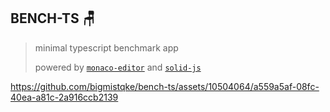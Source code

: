 ## BENCH-TS 🪑

> minimal typescript benchmark app
> 
> powered by [`monaco-editor`](https://github.com/microsoft/monaco-editor) and [`solid-js`](https://www.solidjs.com/) 

https://github.com/bigmistqke/bench-ts/assets/10504064/a559a5af-08fc-40ea-a81c-2a916ccb2139

